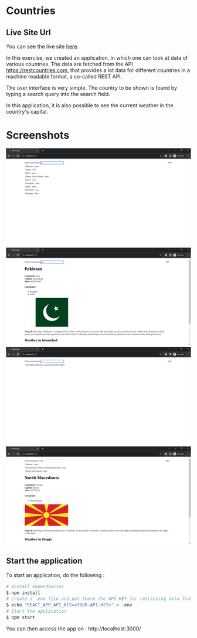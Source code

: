 # Countries

## Live Site Url
You can see the live site [here](https://vitiligo-countries.netlify.app/).

In this exercise, we created an application, in which one can look at data of various countries. The data are fetched from the API https://restcountries.com, that provides a lot data for different countries in a machine readable format, a so-called REST API.

The user interface is very simple. The country to be shown is found by typing a search query into the search field.

In this application, it is also possible to see the current weather in the country's capital.

# Screenshots

![](./images/image1.png)
![](./images/image2.png)
![](./images/image3.png)
![](./images/image4.png)

## Start the application

To start an application, do the following :

```bash
# Install dependancies
$ npm install
# create a .env file and put there the API KEY for retrieving data from https://openweather.org/
$ echo "REACT_APP_API_KEY=<YOUR-API-KEY>" > .env
# Start the application
$ npm start
```

You can then access the app on : http://localhost:3000/
